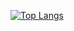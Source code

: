 [![Top Langs](https://github-readme-stats.vercel.app/api/top-langs/?username=authand)](https://github.com/anuraghazra/github-readme-stats)
